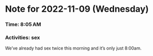 # Note for 2022-11-09 (Wednesday)
### Time: 8:05 AM
### Activities: sex

We’ve already had sex twice this morning and it’s only just 8:00am.
